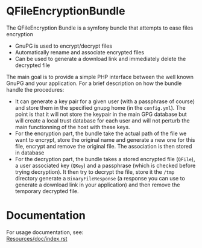 # QFileEncryptionBundle
The QFileEncryption Bundle is a symfony bundle that attempts to ease files encryption

  * GnuPG is used to encrypt/decrypt files
  * Automatically rename and associate encrypted files
  * Can be used to generate a download link and immediately delete the decrypted file

The main goal is to provide a simple PHP interface between the well known GnuPG and your application. For a brief 
description on how the bundle handle the procedures:
  * It can generate a key pair for a given user (with a passphrase of course) and store them in the specified gnupg home 
  (in the `config.yml`). The point is that it will not store the keypair in the main GPG database but will create a local 
  trust database for each user and will not perturb the main functionning of the host with these keys.
  * For the encryption part, the bundle take the actual path of the file we want to encrypt, store the original
  name and generate a new one for this file, encrypt and remove the original file. The association is then stored in 
  database
  * For the decryption part, the bundle takes a stored encrypted file (`QFile`), a user associated key (`QKey`) and a 
  passphrase (which is checked before trying decryption). It then try to decrypt the file, store it the `/tmp` directory
  generate a `BinaryFileResponse` (a response you can use to generate a download link in your application) and then remove 
  the temporary decrypted file.
  
# Documentation
For usage documentation, see:  
[Resources/doc/index.rst](https://github.com/Querdos/QFileEncryptionBundle/blob/master/Resources/doc/index.md)
